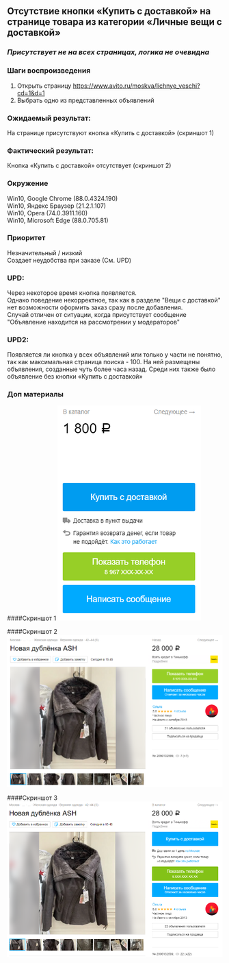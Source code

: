 ## Отсутствие кнопки «Купить с доставкой» на странице товара из категории «Личные вещи с доставкой»
### _Присутствует не на всех страницах, логика не очевидна_






### Шаги воспроизведения
1) Открыть страницу https://www.avito.ru/moskva/lichnye_veschi?cd=1&d=1
2) Выбрать одно из представленных объявлений






### Ожидаемый результат: 
На странице присутствуют кнопка «Купить с доставкой» (скриншот 1)
### Фактический результат: 
Кнопка «Купить с доставкой» отсутствует (скриншот 2)




### Окружение
Win10, Google Chrome (88.0.4324.190)<br>
Win10, Яндекс Браузер (21.2.1.107)<br>
Win10, Opera (74.0.3911.160)<br>
Win10, Microsoft Edge (88.0.705.81)<br>


### Приоритет
Незначительный / низкий <br>
Создает неудобства при заказе (См. UPD)



### UPD:
Через некоторое время кнопка появляется. </br>
Однако поведение некорректное, так как в разделе "Вещи с доставкой" 
нет возможности оформить заказ сразу после добавления. </br> 
Случай отличен от ситуации, когда присутствует сообщение 
"Объявление находится на рассмотрении у модераторов" </br>

### UPD2:
Появляется ли кнопка у всех объявлений или только у части не понятно, 
так как максимальная страница поиска - 100. На ней размещены объявления, 
созданные чуть более часа назад. Среди них также было объявление без 
кнопки «Купить с доставкой»






### Доп материалы
####Скриншот 1
![Скриншот 1](images/expected_res.png)

####Скриншот 2
![Скриншот 2](images/ad_without_button.png)

####Скриншот 3
![Скриншот 3](images/ad_with_button.png)